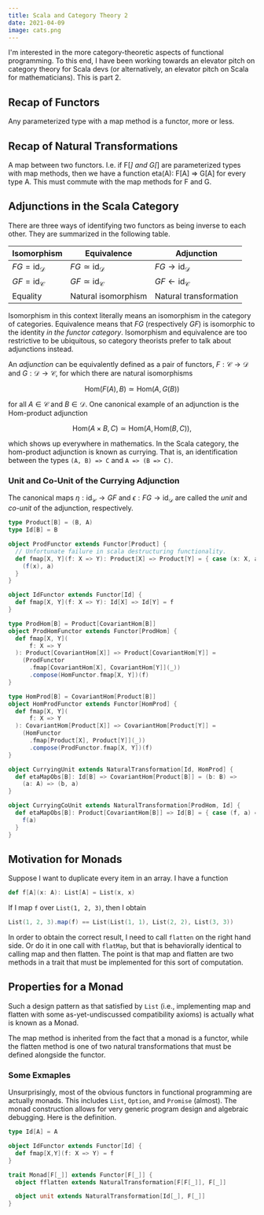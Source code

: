 ```yaml
---
title: Scala and Category Theory 2
date: 2021-04-09
image: cats.png
---
```


I'm interested in the more category-theoretic aspects of functional programming.
To this end, I have been working towards an elevator pitch on category theory
for Scala devs (or alternatively, an elevator pitch on Scala for
mathematicians). This is part 2.

## Recap of Functors

Any parameterized type with a map method is a functor, more or less.

## Recap of Natural Transformations

A map between two functors. I.e. if F[_] and G[_] are parameterized types with
map methods, then we have a function eta(A): F[A] => G[A] for every type A.
This must commute with the map methods for F and G.

## Adjunctions in the Scala Category

There are three ways of identifying two functors as being inverse to each other.
They are summarized in the following table.

<center>

| Isomorphism                    | Equivalence                         | Adjunction                              |
| ------------------------------ | ----------------------------------- | --------------------------------------- |
| $FG = \text{id}_{\mathscr{D}}$ | $FG \simeq \text{id}_{\mathscr{D}}$ | $FG \to \text{id}_{\mathscr{D}}$        |
| $GF = \text{id}_{\mathscr{C}}$ | $GF \simeq \text{id}_{\mathscr{C}}$ | $GF \leftarrow \text{id}_{\mathscr{C}}$ |
| Equality                       | Natural isomorphism                 | Natural transformation                  |

</center>

Isomorphism in this context literally means an isomorphism in the category of
categories. Equivalence means that $FG$ (respectively $GF$) is isomorphic to
the identity _in the functor category_. Isomorphism and equivalence are too
restrictive to be ubiquitous, so category theorists prefer to talk about
adjunctions instead.

An _adjunction_ can be equivalently defined as a pair of functors,
$F:\mathscr{C}\to\mathscr{D}$ and $G:\mathscr{D}\to\mathscr{C}$, for which there
are natural isomorphisms

$$
\text{Hom}(F(A), B) \simeq \text{Hom}(A, G(B))
$$

for all $A\in\mathscr{C}$ and $B\in \mathscr{D}$. One canonical example of an
adjunction is the Hom-product adjunction

$$
\text{Hom}(A\times B, C) \simeq \text{Hom}(A, \text{Hom}(B, C)),
$$

which shows up everywhere in mathematics. In the Scala category, the hom-product
adjunction is known as currying. That is, an identification between the types
`(A, B) => C` and `A => (B => C)`.

### Unit and Co-Unit of the Currying Adjunction

The canonical maps $\eta:\text{id}_{\mathscr{C}} \to GF$ and $\epsilon:FG \to
\text{id}_{\mathscr{D}}$ are called the _unit_ and _co-unit_ of the adjunction,
respectively.

```scala
type Product[B] = (B, A)
type Id[B] = B

object ProdFunctor extends Functor[Product] {
  // Unfortunate failure in scala destructuring functionality.
  def fmap[X, Y](f: X => Y): Product[X] => Product[Y] = { case (x: X, a: A) =>
    (f(x), a)
  }
}

object IdFunctor extends Functor[Id] {
  def fmap[X, Y](f: X => Y): Id[X] => Id[Y] = f
}

type ProdHom[B] = Product[CovariantHom[B]]
object ProdHomFunctor extends Functor[ProdHom] {
  def fmap[X, Y](
      f: X => Y
  ): Product[CovariantHom[X]] => Product[CovariantHom[Y]] =
    (ProdFunctor
      .fmap[CovariantHom[X], CovariantHom[Y]](_))
      .compose(HomFunctor.fmap[X, Y])(f)
}

type HomProd[B] = CovariantHom[Product[B]]
object HomProdFunctor extends Functor[HomProd] {
  def fmap[X, Y](
      f: X => Y
  ): CovariantHom[Product[X]] => CovariantHom[Product[Y]] =
    (HomFunctor
      .fmap[Product[X], Product[Y]](_))
      .compose(ProdFunctor.fmap[X, Y])(f)
}

object CurryingUnit extends NaturalTransformation[Id, HomProd] {
  def etaMapObs[B]: Id[B] => CovariantHom[Product[B]] = (b: B) =>
    (a: A) => (b, a)
}

object CurryingCoUnit extends NaturalTransformation[ProdHom, Id] {
  def etaMapObs[B]: Product[CovariantHom[B]] => Id[B] = { case (f, a) =>
    f(a)
  }
}
```

## Motivation for Monads

Suppose I want to duplicate every item in an array. I have a function

```scala
def f[A](x: A): List[A] = List(x, x)
```

If I map `f` over `List(1, 2, 3)`, then I obtain

```scala
List(1, 2, 3).map(f) == List(List(1, 1), List(2, 2), List(3, 3))
```

In order to obtain the correct result, I need to call `flatten` on the right
hand side. Or do it in one call with `flatMap`, but that is behaviorally
identical to calling map and then flatten. The point is that map and flatten
are two methods in a trait that must be implemented for this sort of
computation.

## Properties for a Monad

Such a design pattern as that satisfied by `List` (i.e., implementing map and
flatten with some as-yet-undiscussed compatibility axioms) is actually what is
known as a Monad.

The map method is inherited from the fact that a monad is a functor, while the
flatten method is one of two natural transformations that must be defined
alongside the functor.

### Some Exmaples

Unsurprisingly, most of the obvious functors in functional programming are
actually monads. This includes `List`, `Option`, and `Promise` (almost). The
monad construction allows for very generic program design and algebraic
debugging. Here is the definition.

```scala
type Id[A] = A

object IdFunctor extends Functor[Id] {
  def fmap[X,Y](f: X => Y) = f
}

trait Monad[F[_]] extends Functor[F[_]] {
  object fflatten extends NaturalTransformation[F[F[_]], F[_]]

  object unit extends NaturalTransformation[Id[_], F[_]]
}
```
